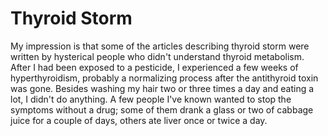 # Thyroid Storm

My impression is that some of the articles describing thyroid storm were written by hysterical people who didn't understand thyroid metabolism. After I had been exposed to a pesticide, I experienced a few weeks of hyperthyroidism, probably a normalizing process after the antithyroid toxin was gone. Besides washing my hair two or three times a day and eating a lot, I didn't do anything. A few people I've known wanted to stop the symptoms without a drug; some of them drank a glass or two of cabbage juice for a couple of days, others ate liver once or twice a day.